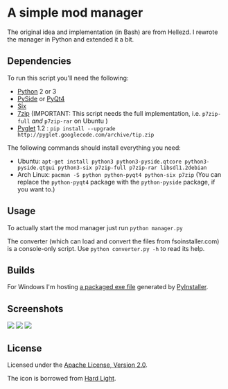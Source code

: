# A simple mod manager

The original idea and implementation (in Bash) are from Hellezd.
I rewrote the manager in Python and extended it a bit.

## Dependencies

To run this script you'll need the following:
* [Python][py] 2 or 3
* [PySide][pyside] or [PyQt4][pyqt]
* [Six][six]
* [7zip][7z] (IMPORTANT: This script needs the full implementation, i.e. ```p7zip-full``` _and_ ```p7zip-rar``` on Ubuntu
)
* [Pyglet][pyglet]  1.2 : ```pip install --upgrade http://pyglet.googlecode.com/archive/tip.zip```

The following commands should install everything you need:
* Ubuntu: ```apt-get install python3 python3-pyside.qtcore python3-pyside.qtgui python3-six p7zip-full p7zip-rar libsdl1.2debian```
* Arch Linux: ```pacman -S python python-pyqt4 python-six p7zip``` (You can replace the ```python-pyqt4``` package with the ```python-pyside``` package, if you want to.)

## Usage

To actually start the mod manager just run ```python manager.py```

The converter (which can load and convert the files from fsoinstaller.com) is a console-only script. Use ```python converter.py -h``` to read its help.

## Builds

For Windows I'm hosting [a packaged exe file][onefile] generated by [PyInstaller][pyi].

## Screenshots

![](http://dev.tproxy.de/fs2/screen1.png) ![](http://dev.tproxy.de/fs2/screen2.png) ![](http://dev.tproxy.de/fs2/screen3.png)

## License

Licensed under the [Apache License, Version 2.0](LICENSE).

The icon is borrowed from [Hard Light][hl].

[py]: http://www.python.org/
[pyside]: http://pyside.org/
[pyqt]: http://riverbankcomputing.co.uk/
[six]: https://pypi.python.org/pypi/six/
[7z]: http://www.7-zip.org/
[pyi]: http://pyinstaller.org/
[pyglet]: http://pyglet.org/download.html
[hl]: http://www.hard-light.net/
[onefile]: http://dev.tproxy.de/fs2/fs2mod-py.exe
